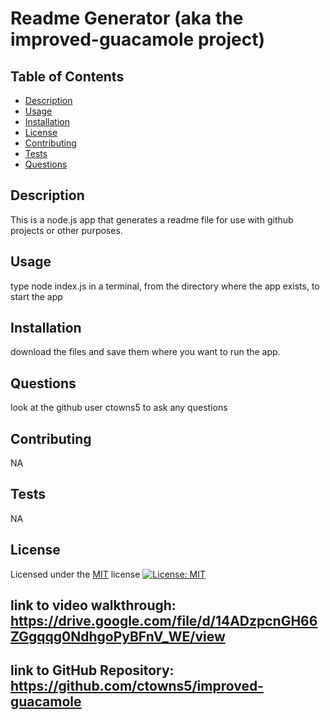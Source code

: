   # Readme Generator (aka the improved-guacamole project)

  
  ## Table of Contents
  - [Description](#Description)
  - [Usage](#Usage)
  - [Installation](#Installation)
  - [License](#License)
  - [Contributing](#Contributing)
  - [Tests](#Tests)
  - [Questions](#Questions)

  ## Description
  This is a node.js app that generates a readme file for use with github projects or other purposes.

  ## Usage
  type node index.js in a terminal, from the directory where the app exists, to start the app

  ## Installation
  download the files and save them where you want to run the app.

  ## Questions
  look at the github user ctowns5 to ask any questions

  ## Contributing
  NA

  ## Tests
  NA

  ## License
  Licensed under the [MIT](https://opensource.org/licenses/MIT) license
  [![License: MIT](https://img.shields.io/badge/License-MIT-yellow.svg)](https://opensource.org/licenses/MIT)

## link to video walkthrough:  https://drive.google.com/file/d/14ADzpcnGH66ZGgqqg0NdhgoPyBFnV_WE/view
## link to GitHub Repository:  https://github.com/ctowns5/improved-guacamole

